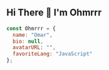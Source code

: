 ## Hi There 👋 I'm Ohmrrr

```js
const Ohmrrr = {
  name: "Omar",
  bio: null,
  avatarURL: "",
  favoriteLang: "JavaScript"
};
```